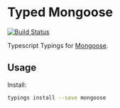 # Typed Mongoose
[![Build Status](https://travis-ci.org/louy/typed-mongoose.svg?branch=master)](https://travis-ci.org/louy/typed-mongoose)

Typescript Typings for [Mongoose](http://mongoosejs.com).


## Usage

Install:

```bash
typings install --save mongoose
```
